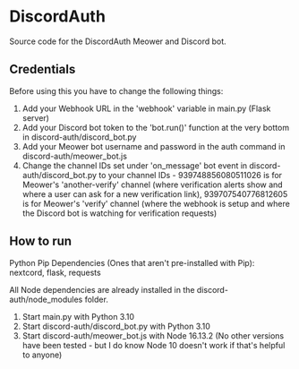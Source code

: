 # DiscordAuth
Source code for the DiscordAuth Meower and Discord bot.

## Credentials
Before using this you have to change the following things:
1. Add your Webhook URL in the 'webhook' variable in main.py (Flask server)
2. Add your Discord bot token to the 'bot.run()' function at the very bottom in discord-auth/discord_bot.py
3. Add your Meower bot username and password in the auth command in discord-auth/meower_bot.js
4. Change the channel IDs set under 'on_message' bot event in discord-auth/discord_bot.py to your channel IDs  -  939748856080511026 is for Meower's 'another-verify' channel (where verification alerts show and where a user can ask for a new verification link), 939707540776812605 is for Meower's 'verify' channel (where the webhook is setup and where the Discord bot is watching for verification requests)

## How to run
Python Pip Dependencies (Ones that aren't pre-installed with Pip): nextcord, flask, requests

All Node dependencies are already installed in the discord-auth/node_modules folder.

1. Start main.py with Python 3.10
2. Start discord-auth/discord_bot.py with Python 3.10
3. Start discord-auth/meower_bot.js with Node 16.13.2 (No other versions have been tested - but I do know Node 10 doesn't work if that's helpful to anyone)
